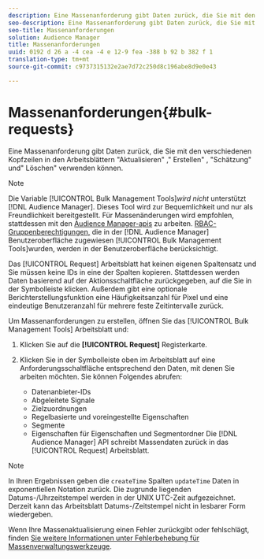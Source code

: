 ```yaml
---
description: Eine Massenanforderung gibt Daten zurück, die Sie mit den verschiedenen Kopfzeilen in den Arbeitsblättern "Aktualisieren" ," Erstellen" , "Schätzung" und" Löschen" verwenden können.
seo-description: Eine Massenanforderung gibt Daten zurück, die Sie mit den verschiedenen Kopfzeilen in den Arbeitsblättern "Aktualisieren" ," Erstellen" , "Schätzung" und" Löschen" verwenden können.
seo-title: Massenanforderungen
solution: Audience Manager
title: Massenanforderungen
uuid: 0192 d 26 a -4 cea -4 e 12-9 fea -388 b 92 b 382 f 1
translation-type: tm+mt
source-git-commit: c9737315132e2ae7d72c250d8c196abe8d9e0e43

---
```



# Massenanforderungen{#bulk-requests}

Eine Massenanforderung gibt Daten zurück, die Sie mit den verschiedenen Kopfzeilen in den Arbeitsblättern &quot;Aktualisieren&quot; ,&quot; Erstellen&quot; , &quot;Schätzung&quot; und&quot; Löschen&quot; verwenden können.

<!-- 

t_bulk_requests.xml

 -->

>[!NOTE]
>
>Die Variable [!UICONTROL Bulk Management Tools]*wird nicht* unterstützt [!DNL Audience Manager]. Dieses Tool wird zur Bequemlichkeit und nur als Freundlichkeit bereitgestellt. Für Massenänderungen wird empfohlen, stattdessen mit den [Audience Manager-apis](../../api/rest-api-main/aam-api-getting-started.md) zu arbeiten. [RBAC-Gruppenberechtigungen,](../../features/administration/administration-overview.md) die in der [!DNL Audience Manager] Benutzeroberfläche zugewiesen [!UICONTROL Bulk Management Tools]wurden, werden in der Benutzeroberfläche berücksichtigt.

Das [!UICONTROL Request] Arbeitsblatt hat keinen eigenen Spaltensatz und Sie müssen keine IDs in eine der Spalten kopieren. Stattdessen werden Daten basierend auf der Aktionsschaltfläche zurückgegeben, auf die Sie in der Symbolleiste klicken. Außerdem gibt eine optionale Berichterstellungsfunktion eine Häufigkeitsanzahl für Pixel und eine eindeutige Benutzeranzahl für mehrere feste Zeitintervalle zurück.

Um Massenanforderungen zu erstellen, öffnen Sie das [!UICONTROL Bulk Management Tools] Arbeitsblatt und:

1. Klicken Sie auf die **[!UICONTROL Request]** Registerkarte.
2. Klicken Sie in der Symbolleiste oben im Arbeitsblatt auf eine Anforderungsschaltfläche entsprechend den Daten, mit denen Sie arbeiten möchten. Sie können Folgendes abrufen:

   * Datenanbieter-IDs
   * Abgeleitete Signale
   * Zielzuordnungen
   * Regelbasierte und voreingestellte Eigenschaften
   * Segmente
   * Eigenschaften für Eigenschaften und Segmentordner
   Die [!DNL Audience Manager] API schreibt Massendaten zurück in das [!UICONTROL Request] Arbeitsblatt.

>[!NOTE]
>
>In Ihren Ergebnissen geben die `createTime` Spalten `updateTime` Daten in exponentiellen Notation zurück. Die zugrunde liegenden Datums-/Uhrzeitstempel werden in der UNIX UTC-Zeit aufgezeichnet. Derzeit kann das Arbeitsblatt Datums-/Zeitstempel nicht in lesbarer Form wiedergeben.

Wenn Ihre Massenaktualisierung einen Fehler zurückgibt oder fehlschlägt, finden [Sie weitere Informationen unter Fehlerbehebung für Massenverwaltungswerkzeuge](../../reference/bulk-management-tools/bulk-troubleshooting.md).
